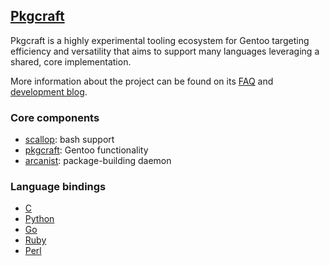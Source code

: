 ## [Pkgcraft][1]

Pkgcraft is a highly experimental tooling ecosystem for Gentoo targeting
efficiency and versatility that aims to support many languages leveraging a
shared, core implementation.

More information about the project can be found on its [FAQ][0] and
[development blog][1].

### Core components

- [scallop][2]: bash support
- [pkgcraft][3]: Gentoo functionality
- [arcanist][4]: package-building daemon

### Language bindings

- [C][5]
- [Python][6]
- [Go][7]
- [Ruby][8]
- [Perl][9]

[0]: <https://pkgcraft.github.io/about/>
[1]: <https://pkgcraft.github.io/>
[2]: <https://github.com/pkgcraft/pkgcraft/tree/main/crates/scallop>
[3]: <https://github.com/pkgcraft/pkgcraft/tree/main/crates/pkgcraft>
[4]: <https://github.com/pkgcraft/pkgcraft/tree/main/crates/arcanist>

[5]: <https://github.com/pkgcraft/pkgcraft/tree/main/crates/pkgcraft-c>
[6]: <https://github.com/pkgcraft/pkgcraft-python>
[7]: <https://github.com/pkgcraft/pkgcraft-go>
[8]: <https://github.com/pkgcraft/pkgcraft-ruby>
[9]: <https://github.com/pkgcraft/pkgcraft-perl>
